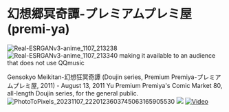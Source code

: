 # 幻想郷冥奇譚-プレミアムプレミ屋 (premi-ya)
![Real-ESRGANv3-anime_1107_213238](https://github.com/GdGohan/---premi-ya-/assets/70231641/80717026-74b5-4659-bbcd-320b8a2c83e8)
![Real-ESRGANv3-anime_1107_213340](https://github.com/GdGohan/---premi-ya-/assets/70231641/5f4a518c-4085-4660-8518-e862380af481)
making it available to an audience that does not use QQmusic

Gensokyo Meikitan-幻想狂冥奇譚 (Doujin series, Premium Premiya-プレミアムプレミ屋, 2011) - August 13, 2011 Yu Premium Premiya's Comic Market 80, all-length Doujin series, for the general public.
![PhotoToPixels_20231107_2220123603745063165905530](https://github.com/GdGohan/Gensokyo-Meikitan---Premium-Premi-ya/assets/70231641/34bc517c-fe1f-4ce1-9a37-0a0fd7fd5442)
![](https://github.com/GdGohan/Gensokyo-Meikitan---Premium-Premi-ya/assets/70231641/e0ae5b78-8bf3-446a-a93f-bd2af8c78306)
[![Video](https://lh3.googleusercontent.com/u/2/drive-viewer/AK7aPaAoAWz2iGe7dZ_Soak7IIgi_fJXNUuDY0p0Hls5osgqwQGfJpr6oRtWRWHd2O_swiFfpaIOXQhQ_1DSbAyBYuVL3jQ0HQ=w1920-h1080-k-pd)](https://drive.google.com/file/d/1B5gmbglEULla80GbqVsq-uWUR6QiRVxB/preview)
